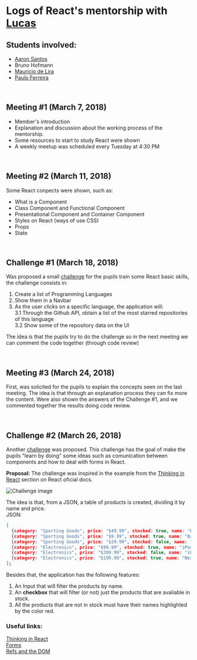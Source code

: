 # Logs of React's mentorship with [Lucas](https://github.com/ifpb/mentorship/blob/master/perfis/mentores/lucas_ferreira.md)

## Students involved:

* [Aaron Santos](https://github.com/ifpb/mentorship/blob/master/perfis/pupilos/aaron_santos.md)
* Bruno Hofmann
* [Mauricio de Lira](https://github.com/ifpb/mentorship/blob/master/perfis/pupilos/mauricio_de_lira.md)
* [Paulo Ferreira](https://github.com/ifpb/mentorship/blob/master/perfis/pupilos/paulo_ferreira.md)

<br>

## Meeting #1 (March 7, 2018)

* Member's introduction
* Explanation and discussion about the working process of the mentorship.
* Some resources to start to study React were shown
* A weekly meetup was scheduled every Tuesday at 4:30 PM

<br>

## Meeting #2 (March 11, 2018)

Some React conpects were shown, such as:

* What is a Component
* Class Component and Functional Component
* Presentational Component and Container Component
* Styles on React (ways of use CSS)
* Props
* State

<br>

## Challenge #1 (March 18, 2018)

Was proposed a small [challenge](https://4q41y03w14.codesandbox.io/) for the pupils train some React basic skills, the challenge consists in:
1. Create a list of Programming Languages
2. Show them in a Navbar
3. As the user clicks on a specific language, the application will:  
3.1 Through the Github API, obtain a list of the most starred repositories of this language  
3.2 Show some of the repository data on the UI

The idea is that the pupils try to do the challenge so in the next meeting we can comment the code together (through code review)

<br>

## Meeting #3 (March 24, 2018)
First, was solicited for the pupils to explain the concepts seen on the last meeting. The idea is that through an explanation process they can fix more the content.
Were also shown the answers of the Challenge #1, and we commented together the results doing code review.

<br>

## Challenge #2 (March 26, 2018)

Another [challenge](https://6w016xo803.codesandbox.io/) was proposed. This challenge has the goal of make the pupils "learn by doing" some ideas such as comunication between components and how to deal with forms in React.


**Proposal:**
The challenge was inspired in the example from the [Thinking in React](https://reactjs.org/docs/thinking-in-react.html)
section on React oficial docs.

![Challenge image](https://reactjs.org/static/thinking-in-react-mock-1071fbcc9eed01fddc115b41e193ec11-4dd91.png)

The idea is that, from a JSON, a table of products is created, dividing it by name and price.  
JSON:
```json
[
  {category: "Sporting Goods", price: "$49.99", stocked: true, name: "Football"},
  {category: "Sporting Goods", price: "$9.99", stocked: true, name: "Baseball"},
  {category: "Sporting Goods", price: "$29.99", stocked: false, name: "Basketball"},
  {category: "Electronics", price: "$99.99", stocked: true, name: "iPod Touch"},
  {category: "Electronics", price: "$399.99", stocked: false, name: "iPhone 5"},
  {category: "Electronics", price: "$199.99", stocked: true, name: "Nexus 7"}
];
```

Besides that, the application has the following features:
1. An Input that will filter the products by name.
2. An **checkbox** that will filter (or not) just the products that are avaliable in stock.
3. All the products that are not in stock must have their names highlighted by the color red.


### Useful links:

[Thinking in React](https://reactjs.org/docs/thinking-in-react.html)  
[Forms](https://reactjs.org/docs/forms.html)  
[Refs and the DOM](https://reactjs.org/docs/refs-and-the-dom.html)